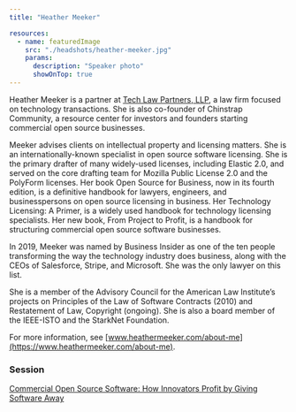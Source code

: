 ```yaml
---
title: "Heather Meeker"

resources:
  - name: featuredImage
    src: "./headshots/heather-meeker.jpg"
    params:
      description: "Speaker photo"
      showOnTop: true
---
```


Heather Meeker is a partner at [Tech Law Partners, LLP](https://www.techlawpartners.com), a law firm focused on technology transactions. She is also co-founder of Chinstrap Community, a resource center for investors and founders starting commercial open source businesses.

Meeker advises clients on intellectual property and licensing matters. She is an internationally-known specialist in open source software licensing. She is the primary drafter of many widely-used licenses, including Elastic 2.0, and served on the core drafting team for Mozilla Public License 2.0 and the PolyForm licenses. Her book Open Source for Business, now in its fourth edition, is a definitive handbook for lawyers, engineers, and businesspersons on open source licensing in business. Her Technology Licensing: A Primer, is a widely used handbook for technology licensing specialists. Her new book, From Project to Profit, is a handbook for structuring commercial open source software businesses.

In 2019, Meeker was named by Business Insider as one of the ten people transforming the way the technology industry does business, along with the CEOs of Salesforce, Stripe, and Microsoft. She was the only lawyer on this list.

She is a member of the Advisory Council for the American Law Institute’s projects on Principles of the Law of Software Contracts (2010) and Restatement of Law, Copyright (ongoing). She is also a board member of the IEEE-ISTO and the StarkNet Foundation.

For more information, see [www.heathermeeker.com/about-me](https://www.heathermeeker.com/about-me).

### Session

[Commercial Open Source Software: How Innovators Profit by Giving Software Away](../sessions/commercial-open-source.md)
